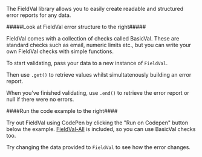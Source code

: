 The FieldVal library allows you to easily create readable and structured error reports for any data.

#####Look at FieldVal error structure to the right#####

FieldVal comes with a collection of checks called BasicVal. These are standard checks such as email, numeric limits etc., but you can write your own FieldVal checks with simple functions.

To start validating, pass your data to a new instance of ```FieldVal```.

Then use ```.get()``` to retrieve values whilst simultatenously building an error report.

When you've finished validating, use ```.end()``` to retrieve the error report or null if there were no errors.

####Run the code example to the right####

Try out FieldVal using CodePen by clicking the "Run on Codepen" button below the example. [FieldVal-All](http://github.com/FieldVal/fieldval-all-js) is included, so you can use BasicVal checks too.

Try changing the data provided to ```FieldVal``` to see how the error changes.
